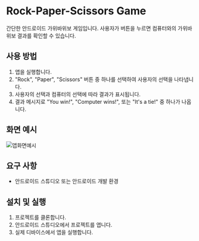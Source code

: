 # Rock-Paper-Scissors Game

간단한 안드로이드 가위바위보 게임입니다. 사용자가 버튼을 누르면 컴퓨터와의 가위바위보 결과를 확인할 수 있습니다.

## 사용 방법

1. 앱을 실행합니다.
2. "Rock", "Paper", "Scissors" 버튼 중 하나를 선택하여 사용자의 선택을 나타냅니다.
3. 사용자의 선택과 컴퓨터의 선택에 따라 결과가 표시됩니다.
4. 결과 메시지로 "You win!", "Computer wins!", 또는 "It's a tie!" 중 하나가 나옵니다.

## 화면 예시
![앱화면예시](https://github.com/dlsdud1408/AOS_Game/assets/137176814/ae18da81-ee54-429a-b92f-36fc66d67f45)


## 요구 사항

- 안드로이드 스튜디오 또는 안드로이드 개발 환경

## 설치 및 실행

1. 프로젝트를 클론합니다.
2. 안드로이드 스튜디오에서 프로젝트를 엽니다.
3. 실제 디바이스에서 앱을 실행합니다.
